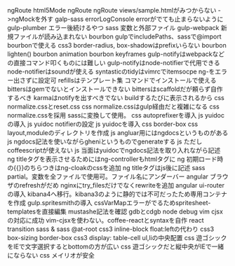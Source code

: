 ngRoute html5Mode
ngRoute <base />
ngRoute views/sample.htmlがみつからない ->ngMockを外す
galp-sass errorLogConsole errorがでても止まらないように
gulp-plumber エラー後続けるやつ
sass 変数と外部ファイル
gulp-webpack 新規ファイルが読み込まれない
bourbon gulpでincludePaths、sassで@import bourbonで使える
css3 border-radius, box-shadowはprefixいらない
bourbon lighten()
bourbon animation
bourbon keyframes
gulp-notifyはwebpackなどの直接コマンド叩くものには難しい
gulp-notifyはnode-notifierで代用できる
node-notifierはsoundが使える
syntasticのtidyはvimrcでitemsocpe ng-をエラー出さずに設定可
refillsはテンプレート集 コマンドでインストールで使える
bittersはgemでないとインストールできない
bittersはscaffoldだが頼らず自作するべき
karmaはnotifyを出すべきでない buildするたびに表示されるから
css normalize.cssとreset.css
css normalize.cssはgulp経由だと複雑になる
css normalize.cssを採用 sassに変換して使用。
css autoprefixerを導入
js yuidocの導入
js yuidoc notifierの設定
js yuidocを導入
css border-box
css layout,moduleのディレクトリを作成
js angluar用にはngdocsというものがある
js ngdocs記法を使いながらgheniというものでgenerateする
js ただしcoffeescriptが使えない
js 当面はyuidocでngdocs記法を取り入れながら記述
ng titleタグを表示させるためにはng-controllerもhtmlタグに
ng 初期ロード時の{{}}のちらつきはng-cloakのcssを追加
ng titleタグはjs後に記述
sass partial。変数を全ファイルで使用可。ファイル名にアンダーバー
angular ブラウザのrefreshがだめ nginxにtry_filesだけでなくrewriteを追加
angular ui-routerの導入
kibana4へ移行。kibana3のように静的では不可だったため専用コンテナを作成
gulp.spritesmithの導入
cssVarMapエラーがでるためspritesheet-templatesを直接編集
mustashe記法を確認
gdbとcdgb
node debug
vim cjsxの対応に成功 vim-cjsxを使わない。coffee-reactとsyntaxを自作 
react transition
sass &
sass @at-root
css3 inline-block float:leftの代わり
css3 box-sizing border-box
css3 display: table-cell ul,liの中央配置
css  遊ゴシックをIEで文字選択するとbottomの方が広い
css  遊ゴシックだと縦中央がIEで一緒にならない
css  メイリオが安全
